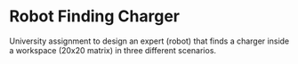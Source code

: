 # Robot Finding Charger
University assignment to design an expert (robot) 
that finds a charger inside a workspace (20x20 matrix) 
in three different scenarios.
